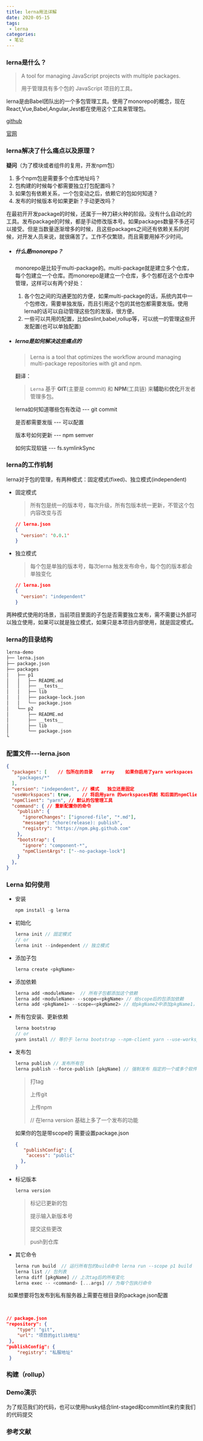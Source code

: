 ```yaml
---
title: lerna用法详解
date: 2020-05-15
tags:
 - lerna
categories: 
 - 笔记
---
```


### lerna是什么？

> A tool for managing JavaScript projects with multiple packages.
> 
> 用于管理具有多个包的 JavaScript 项目的工具。

lerna是由Babel团队出的一个多包管理工具。使用了monorepo的概念，现在React,Vue,Babel,Angular,Jest都在使用这个工具来管理包。

[github](https://github.com/lerna/lerna#how-it-works)

[官网](https://lerna.js.org/)

### lerna解决了什么痛点以及原理？

**疑问**（为了模块或者组件的复用，开发npm包）

1. 多个npm包是需要多个仓库地址吗？
2. 包构建的时候每个都需要独立打包配置吗？
3. 如果包有依赖关系，一个包变动之后，依赖它的包如何知道？
4. 发布的时候版本号如果更新？手动更改吗？

在最初开开发package的时候，还属于一种刀耕火种的阶段。没有什么自动化的工具。发布package的时候，都是手动修改版本号。如果packages数量不多还可以接受。但是当数量逐渐增多的时候，且这些packages之间还有依赖关系的时候，对开发人员来说，就很痛苦了。工作不仅繁琐，而且需要用掉不少时间。

- ##### 什么是monorepo？
  
  monorepo是比较于multi-package的。multi-package就是建立多个仓库，每个包建立一个仓库。而monorepo是建立一个仓库，多个包都在这个仓库中管理，这样可以有两个好处：
  
  1. 各个包之间的沟通更加的方便，如果multi-package的话，系统内其中一个包修改，需要单独发版，而且引用这个包的其他包都需要发版。使用lerna的话可以自动管理这些包的发版，很方便。
  2. 一些可以共用的配置，比如eslint,babel,rollup等，可以统一的管理这些开发配置(也可以单独配置)
  

- ##### lerna是如何解决这些痛点的
  
  > Lerna is a tool that optimizes the workflow around managing multi-package repositories with git and npm.
  
  翻译：
  
  > `Lerna` 基于 **GIT**(主要是 commit) 和 **NPM**(工具链) 来**辅助**和**优化**开发者管理多包。
  
  lerna如何知道哪些包有改动 --- git commit
  
  是否都需要发版 --- 可以配置
  
  版本号如何更新 --- npm semver
  
  如何实现软链 --- fs.symlinkSync 

### lerna的工作机制

lerna对于包的管理，有两种模式：固定模式(fixed)、独立模式(independent)

- 固定模式
  
  > 所有包是统一的版本号，每次升级，所有包版本统一更新，不管这个包内容改变与否
  
  ```json
  // lerna.json
  {
    "version": '0.0.1'
  }
  ```

- 独立模式
  
  > 每个包是单独的版本号，每次lerna 触发发布命令，每个包的版本都会单独变化
  
  ```json
  // lerna.json
  {
    "version": "independent"
  }
  ```

两种模式使用的场景，当前项目里面的子包是否需要独立发布，需不需要让外部可以独立使用，如果可以就是独立模式，如果只是本项目内部使用，就是固定模式。

### lerna的目录结构

```markdown
lerna-demo
├── lerna.json
├── package.json
├── packages
│   ├── p1
│   │   ├── README.md
│   │   ├── __tests__
│   │   ├── lib
│   │   ├── package-lock.json
│   │   └── package.json
│   └── p2
│       ├── README.md
│       ├── __tests__
│       ├── lib
│       └── package.json
└
```

### 配置文件---lerna.json

```json
{
  "packages": [    // 包所在的目录   array    如果你启用了yarn workspaces   这个选项将失效
    "packages/*"
  ],
  "version": "independent", // 模式   独立还是固定
  "useWorkspaces": true,    // 将启用yarn 的workspaces机制 和后面的npmClient 结合使用
  "npmClient": "yarn", // 默认的包管理工具
  "command": { // 重新配置你的命令
    "publish": {
      "ignoreChanges": ["ignored-file", "*.md"],
      "message": "chore(release): publish",
      "registry": "https://npm.pkg.github.com"
    },
    "bootstrap": {
      "ignore": "component-*",
      "npmClientArgs": ["--no-package-lock"]
    }
  },
}
```

### Lerna 如何使用

- 安装
  
  ```javascript
  npm install -g lerna
  ```

- 初始化
  
  ```javascript
  lerna init // 固定模式
  // or
  lerna init --independent // 独立模式
  ```

- 添加子包
  
  ```javascript
  lerna create <pkgName>
  ```

- 添加依赖
  
  ```javascript
  lerna add <moduleName>  // 所有子包都添加这个依赖
  lerna add <moduleName> --scope=<pkgName> // 给scope后的包添加依赖
  lerna add <pkgName1> --scope=<pkgName2> // 给pkgName2中添加pkgName1，包内的互相引用，会复制pkgName1到pkgName2中
  ```

- 所有包安装、更新依赖
  
  ```javascript
  lerna bootstrap
  // or 
  yarn install // 等价于 lerna bootstrap --npm-client yarn --use-workspaces
  ```

- 发布包
  
  ```javascript
  lerna publish // 发布所有包
  lerna publish --force-publish [pkgName] // 强制发布 指定的一个或多个软件包（以逗号分隔）或使用 * 表示所有软件包（对于修改过的软件包跳过 git diff 检查）。
  ```
  
  > 打tag
  > 
  > 上传git
  > 
  > 上传npm
  > 
  > // 在lerna version 基础上多了一个发布的功能  
  
  如果你的包是带scope的  需要设置package.json
  
  ```json
  {
     "publishConfig": {
      "access": "public"
    },
  }
  ```

- 标记版本
  
  ```javascript
  lerna version
  ```
  
  > 标记已更新的包
  > 
  > 提示输入新版本号
  > 
  > 提交这些更改
  > 
  > push到仓库

  [详细说明]: https://juejin.cn/post/6850418104883740680#heading-6

- 其它命令
  
  ```javascript
  lerna run build  // 运行所有包的build命令 lerna run --scope p1 build
  lerna list // 包列表
  lerna diff [pkgName] // 上次tag后的所有变化
  lerna exec -- <command> [...args] // 为每个包执行命令
  ```

​    如果想要将包发布到私有服务器上需要在根目录的package.json配置

​    

```json
// package.json
"repository": {
    "type": "git",
    "url": "项目的gitlib地址"
 },
"publishConfig": {
    "registry": "私服地址"
 }
```

### 构建（rollup）

### Demo演示

为了规范我们的代码，也可以使用husky结合lint-staged和commitlint来约束我们的代码提交

### 参考文献

[Lerna --多包存储管理工具（一）]: https://segmentfault.com/a/1190000023954051
[Lerna 中文教程详解]: https://juejin.cn/post/6844903856153821198#heading-22
